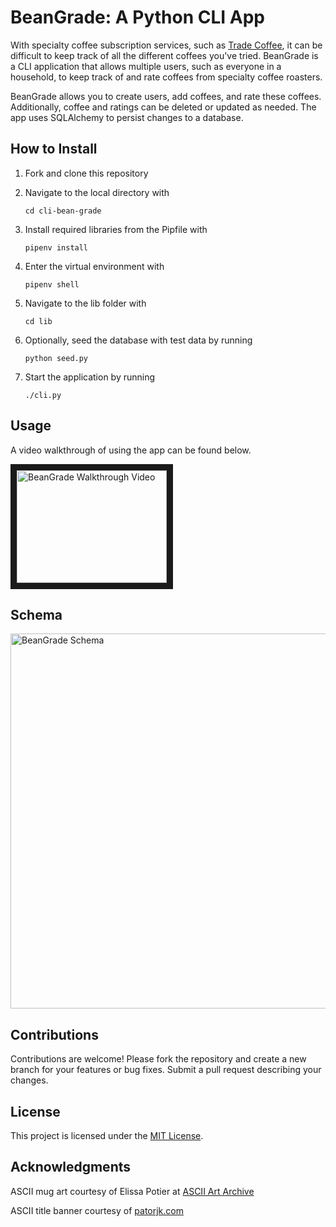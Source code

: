 # BeanGrade: A Python CLI App

With specialty coffee subscription services, such as [Trade Coffee](https://www.drinktrade.com/), it can be difficult to keep track of all the different coffees you've tried. BeanGrade is a CLI application that allows multiple users, such as everyone in a household, to keep track of and rate coffees from specialty coffee roasters.

BeanGrade allows you to create users, add coffees, and rate these coffees. Additionally, coffee and ratings can be deleted or updated as needed. The app uses SQLAlchemy to persist changes to a database.

## How to Install

1. Fork and clone this repository
2. Navigate to the local directory with

   `cd cli-bean-grade`

3. Install required libraries from the Pipfile with

   `pipenv install`

4. Enter the virtual environment with

   `pipenv shell`

5. Navigate to the lib folder with

   `cd lib`

6. Optionally, seed the database with test data by running

   `python seed.py`

7. Start the application by running

   `./cli.py`

## Usage

A video walkthrough of using the app can be found below.

<a href="https://www.youtube.com/watch?v=DJPtMv0rqJ4
" target="_blank"><img src="https://img.youtube.com/vi/DJPtMv0rqJ4/0.jpg" 
alt="BeanGrade Walkthrough Video" width="240" height="180" border="10" /></a>

## Schema

<img src="https://i.imgur.com/kl86aeL.png" alt="BeanGrade Schema" width="600">

## Contributions

Contributions are welcome! Please fork the repository and create a new branch for your features or bug fixes. Submit a pull request describing your changes.

## License

This project is licensed under the [MIT License](https://choosealicense.com/licenses/mit/).

## Acknowledgments

ASCII mug art courtesy of Elissa Potier at [ASCII Art Archive](https://www.asciiart.eu/food-and-drinks/coffee-and-tea)

ASCII title banner courtesy of [patorjk.com](https://patorjk.com/software/taag/#p=display&f=Graffiti&t=Type%20Something%20)
